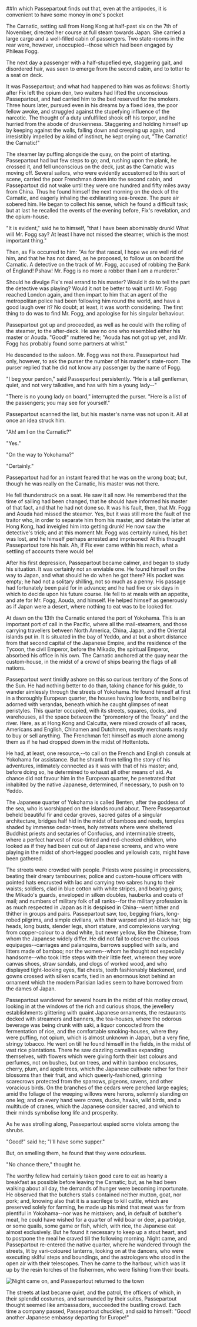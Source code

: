 ##In which Passepartout finds out that, even at the antipodes, it is convenient to have some money in one's pocket

The Carnatic, setting sail from Hong Kong at half-past six on the 7th
of November, directed her course at full steam towards Japan.  She
carried a large cargo and a well-filled cabin of passengers.  Two
state-rooms in the rear were, however, unoccupied--those which had been
engaged by Phileas Fogg.

The next day a passenger with a half-stupefied eye, staggering gait,
and disordered hair, was seen to emerge from the second cabin, and to
totter to a seat on deck.

It was Passepartout; and what had happened to him was as follows:
Shortly after Fix left the opium den, two waiters had lifted the
unconscious Passepartout, and had carried him to the bed reserved for
the smokers.  Three hours later, pursued even in his dreams by a fixed
idea, the poor fellow awoke, and struggled against the stupefying
influence of the narcotic.  The thought of a duty unfulfilled shook off
his torpor, and he hurried from the abode of drunkenness.  Staggering
and holding himself up by keeping against the walls, falling down and
creeping up again, and irresistibly impelled by a kind of instinct, he
kept crying out, "The Carnatic! the Carnatic!"

The steamer lay puffing alongside the quay, on the point of starting.
Passepartout had but few steps to go; and, rushing upon the plank, he
crossed it, and fell unconscious on the deck, just as the Carnatic was
moving off.  Several sailors, who were evidently accustomed to this
sort of scene, carried the poor Frenchman down into the second cabin,
and Passepartout did not wake until they were one hundred and fifty
miles away from China.  Thus he found himself the next morning on the
deck of the Carnatic, and eagerly inhaling the exhilarating sea-breeze.
The pure air sobered him.  He began to collect his sense, which he
found a difficult task; but at last he recalled the events of the
evening before, Fix's revelation, and the opium-house.

"It is evident," said he to himself, "that I have been abominably
drunk!  What will Mr. Fogg say?  At least I have not missed the
steamer, which is the most important thing."

Then, as Fix occurred to him: "As for that rascal, I hope we are well
rid of him, and that he has not dared, as he proposed, to follow us on
board the Carnatic.  A detective on the track of Mr. Fogg, accused of
robbing the Bank of England!  Pshaw!  Mr. Fogg is no more a robber than
I am a murderer."

Should he divulge Fix's real errand to his master?  Would it do to tell
the part the detective was playing?  Would it not be better to wait
until Mr. Fogg reached London again, and then impart to him that an
agent of the metropolitan police had been following him round the
world, and have a good laugh over it?  No doubt; at least, it was worth
considering.  The first thing to do was to find Mr. Fogg, and apologise
for his singular behaviour.

Passepartout got up and proceeded, as well as he could with the rolling
of the steamer, to the after-deck.  He saw no one who resembled either
his master or Aouda.  "Good!"  muttered he; "Aouda has not got up yet,
and Mr. Fogg has probably found some partners at whist."

He descended to the saloon.  Mr. Fogg was not there.  Passepartout had
only, however, to ask the purser the number of his master's state-room.
The purser replied that he did not know any passenger by the name of
Fogg.

"I beg your pardon," said Passepartout persistently.  "He is a tall
gentleman, quiet, and not very talkative, and has with him a young
lady--"

"There is no young lady on board," interrupted the purser.  "Here is a
list of the passengers; you may see for yourself."

Passepartout scanned the list, but his master's name was not upon it.
All at once an idea struck him.

"Ah! am I on the Carnatic?"

"Yes."

"On the way to Yokohama?"

"Certainly."

Passepartout had for an instant feared that he was on the wrong boat;
but, though he was really on the Carnatic, his master was not there.

He fell thunderstruck on a seat.  He saw it all now.  He remembered
that the time of sailing had been changed, that he should have informed
his master of that fact, and that he had not done so.  It was his
fault, then, that Mr. Fogg and Aouda had missed the steamer.  Yes, but
it was still more the fault of the traitor who, in order to separate
him from his master, and detain the latter at Hong Kong, had inveigled
him into getting drunk!  He now saw the detective's trick; and at this
moment Mr. Fogg was certainly ruined, his bet was lost, and he himself
perhaps arrested and imprisoned!  At this thought Passepartout tore his
hair.  Ah, if Fix ever came within his reach, what a settling of
accounts there would be!

After his first depression, Passepartout became calmer, and began to
study his situation.  It was certainly not an enviable one.  He found
himself on the way to Japan, and what should he do when he got there?
His pocket was empty; he had not a solitary shilling, not so much as a
penny.  His passage had fortunately been paid for in advance; and he
had five or six days in which to decide upon his future course.  He
fell to at meals with an appetite, and ate for Mr. Fogg, Aouda, and
himself.  He helped himself as generously as if Japan were a desert,
where nothing to eat was to be looked for.

At dawn on the 13th the Carnatic entered the port of Yokohama.  This is
an important port of call in the Pacific, where all the mail-steamers,
and those carrying travellers between North America, China, Japan, and
the Oriental islands put in.  It is situated in the bay of Yeddo, and
at but a short distance from that second capital of the Japanese
Empire, and the residence of the Tycoon, the civil Emperor, before the
Mikado, the spiritual Emperor, absorbed his office in his own.  The
Carnatic anchored at the quay near the custom-house, in the midst of a
crowd of ships bearing the flags of all nations.

Passepartout went timidly ashore on this so curious territory of the
Sons of the Sun.  He had nothing better to do than, taking chance for
his guide, to wander aimlessly through the streets of Yokohama.  He
found himself at first in a thoroughly European quarter, the houses
having low fronts, and being adorned with verandas, beneath which he
caught glimpses of neat peristyles.  This quarter occupied, with its
streets, squares, docks, and warehouses, all the space between the
"promontory of the Treaty" and the river.  Here, as at Hong Kong and
Calcutta, were mixed crowds of all races, Americans and English,
Chinamen and Dutchmen, mostly merchants ready to buy or sell anything.
The Frenchman felt himself as much alone among them as if he had
dropped down in the midst of Hottentots.

He had, at least, one resource,--to call on the French and English
consuls at Yokohama for assistance.  But he shrank from telling the
story of his adventures, intimately connected as it was with that of
his master; and, before doing so, he determined to exhaust all other
means of aid.  As chance did not favour him in the European quarter, he
penetrated that inhabited by the native Japanese, determined, if
necessary, to push on to Yeddo.

The Japanese quarter of Yokohama is called Benten, after the goddess of
the sea, who is worshipped on the islands round about.  There
Passepartout beheld beautiful fir and cedar groves, sacred gates of a
singular architecture, bridges half hid in the midst of bamboos and
reeds, temples shaded by immense cedar-trees, holy retreats where were
sheltered Buddhist priests and sectaries of Confucius, and interminable
streets, where a perfect harvest of rose-tinted and red-cheeked
children, who looked as if they had been cut out of Japanese screens,
and who were playing in the midst of short-legged poodles and yellowish
cats, might have been gathered.

The streets were crowded with people.  Priests were passing in
processions, beating their dreary tambourines; police and custom-house
officers with pointed hats encrusted with lac and carrying two sabres
hung to their waists; soldiers, clad in blue cotton with white stripes,
and bearing guns; the Mikado's guards, enveloped in silken doubles,
hauberks and coats of mail; and numbers of military folk of all
ranks--for the military profession is as much respected in Japan as it
is despised in China--went hither and thither in groups and pairs.
Passepartout saw, too, begging friars, long-robed pilgrims, and simple
civilians, with their warped and jet-black hair, big heads, long busts,
slender legs, short stature, and complexions varying from copper-colour
to a dead white, but never yellow, like the Chinese, from whom the
Japanese widely differ.  He did not fail to observe the curious
equipages--carriages and palanquins, barrows supplied with sails, and
litters made of bamboo; nor the women--whom he thought not especially
handsome--who took little steps with their little feet, whereon they
wore canvas shoes, straw sandals, and clogs of worked wood, and who
displayed tight-looking eyes, flat chests, teeth fashionably blackened,
and gowns crossed with silken scarfs, tied in an enormous knot behind
an ornament which the modern Parisian ladies seem to have borrowed from
the dames of Japan.

Passepartout wandered for several hours in the midst of this motley
crowd, looking in at the windows of the rich and curious shops, the
jewellery establishments glittering with quaint Japanese ornaments, the
restaurants decked with streamers and banners, the tea-houses, where
the odorous beverage was being drunk with saki, a liquor concocted from
the fermentation of rice, and the comfortable smoking-houses, where
they were puffing, not opium, which is almost unknown in Japan, but a
very fine, stringy tobacco.  He went on till he found himself in the
fields, in the midst of vast rice plantations.  There he saw dazzling
camellias expanding themselves, with flowers which were giving forth
their last colours and perfumes, not on bushes, but on trees, and
within bamboo enclosures, cherry, plum, and apple trees, which the
Japanese cultivate rather for their blossoms than their fruit, and
which queerly-fashioned, grinning scarecrows protected from the
sparrows, pigeons, ravens, and other voracious birds.  On the branches
of the cedars were perched large eagles; amid the foliage of the
weeping willows were herons, solemnly standing on one leg; and on every
hand were crows, ducks, hawks, wild birds, and a multitude of cranes,
which the Japanese consider sacred, and which to their minds symbolise
long life and prosperity.

As he was strolling along, Passepartout espied some violets among the
shrubs.

"Good!" said he; "I'll have some supper."

But, on smelling them, he found that they were odourless.

"No chance there," thought he.

The worthy fellow had certainly taken good care to eat as hearty a
breakfast as possible before leaving the Carnatic; but, as he had been
walking about all day, the demands of hunger were becoming importunate.
He observed that the butchers stalls contained neither mutton, goat,
nor pork; and, knowing also that it is a sacrilege to kill cattle,
which are preserved solely for farming, he made up his mind that meat
was far from plentiful in Yokohama--nor was he mistaken; and, in
default of butcher's meat, he could have wished for a quarter of wild
boar or deer, a partridge, or some quails, some game or fish, which,
with rice, the Japanese eat almost exclusively.  But he found it
necessary to keep up a stout heart, and to postpone the meal he craved
till the following morning.  Night came, and Passepartout re-entered
the native quarter, where he wandered through the streets, lit by
vari-coloured lanterns, looking on at the dancers, who were executing
skilful steps and boundings, and the astrologers who stood in the open
air with their telescopes.  Then he came to the harbour, which was lit
up by the resin torches of the fishermen, who were fishing from their
boats.

![Night came on, and Passepartout returned to the town][1]

The streets at last became quiet, and the patrol, the officers of
which, in their splendid costumes, and surrounded by their suites,
Passepartout thought seemed like ambassadors, succeeded the bustling
crowd.  Each time a company passed, Passepartout chuckled, and said to
himself: "Good! another Japanese embassy departing for Europe!"

[1]: source/verne_80days/img/31.jpg
